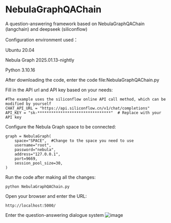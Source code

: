 # NebulaGraphQAChain
A question-answering framework based on NebulaGraphQAChain (langchain) and deepseek (siliconflow)

Configuration environment used：

Ubuntu 20.04

Nebula Graph 2025.01.13-nightly

Python 3.10.16

After downloading the code, enter the code file:NebulaGraphQAChain.py

Fill in the API url and API key based on your needs:
```
#The example uses the siliconflow online API call method, which can be modified by yourself
CHAT_API_URL = "https://api.siliconflow.cn/v1/chat/completions"  
API_KEY = "sk-********************************"  # Replace with your API key
```
Configure the Nebula Graph space to be connected:
```
graph = NebulaGraph(
    space="SPACE",  #Change to the space you need to use
    username="root",
    password="nebula",
    address="127.0.0.1",
    port=9669,
    session_pool_size=30,
)
```
Run the code after making all the changes:
```
python NebulaGraphQAChain.py
```

Open your browser and enter the URL:
```
http://localhost:5000/
```
Enter the question-answering dialogue system
![image](https://github.com/user-attachments/assets/81880e15-0654-4221-b0af-b5dcfd28490d)
